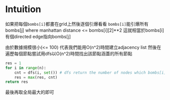 # Intuition

如果把每個`bombs[i]`都畫在grid上然後逐個引爆看看
`bombs[i]`能引爆所有bombs[j] where manhattan distance <= bombs[i][2]**2
這就相當於bombs[i] 有個directed edge指向bombs[j]

由於數據規模很小(<= 100)
代表我們能用O(n^2)時間建立adjacency list
然後在遍歷每個節點嘗試用dfs以O(n^2)時間找出該節點涵蓋的所有節點

```py
res = 1
for i in range(n):
    cnt = dfs(i, set()) # dfs return the number of nodes which bombs[i] can detonate
    res = max(res, cnt)
return res
```

最後再取全局最大的即可
